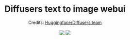 <h1 align='center'>Diffusers text to image webui</h1>

<div align='center'>
Credits: <a href='https://github.com/huggingface/diffusers' target='_blank'>Huggingface/Diffusers team</a>
</div>
<br>
<div align='center'>
    <a href='https://github.com/NVlabs/Sana'><img src='https://img.shields.io/badge/Sana-blue'></a>
	<a href='https://github.com/NVlabs/Sana'><img src='https://img.shields.io/badge/Sana_PAG-blue'></a>
</div>